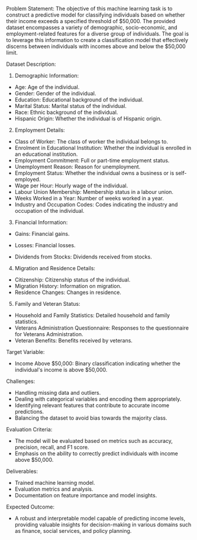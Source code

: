Problem Statement:
The objective of this machine learning task is to construct a predictive model for classifying individuals
based on whether their income exceeds a specified threshold of $50,000. The provided dataset
encompasses a variety of demographic, socio-economic, and employment-related features for a diverse
group of individuals. The goal is to leverage this information to create a classification model that
effectively discerns between individuals with incomes above and below the $50,000 limit.

Dataset Description:
1. Demographic Information:
- Age: Age of the individual.
- Gender: Gender of the individual.
- Education: Educational background of the individual.
- Marital Status: Marital status of the individual.
- Race: Ethnic background of the individual.
- Hispanic Origin: Whether the individual is of Hispanic origin.

2. Employment Details:
- Class of Worker: The class of worker the individual belongs to.
- Enrolment in Educational Institution: Whether the individual is enrolled in an educational institution.
- Employment Commitment: Full or part-time employment status.
- Unemployment Reason: Reason for unemployment.
- Employment Status: Whether the individual owns a business or is self-employed.
- Wage per Hour: Hourly wage of the individual.
- Labour Union Membership: Membership status in a labour union.
- Weeks Worked in a Year: Number of weeks worked in a year.
- Industry and Occupation Codes: Codes indicating the industry and occupation of the individual.

3. Financial Information:
- Gains: Financial gains.

- Losses: Financial losses.
- Dividends from Stocks: Dividends received from stocks.

4. Migration and Residence Details:
- Citizenship: Citizenship status of the individual.
- Migration History: Information on migration.
- Residence Changes: Changes in residence.

5. Family and Veteran Status:
- Household and Family Statistics: Detailed household and family statistics.
- Veterans Administration Questionnaire: Responses to the questionnaire for Veterans Administration.
- Veteran Benefits: Benefits received by veterans.

Target Variable:
- Income Above $50,000: Binary classification indicating whether the individual's income is above
$50,000.

Challenges:
- Handling missing data and outliers.
- Dealing with categorical variables and encoding them appropriately.
- Identifying relevant features that contribute to accurate income predictions.
- Balancing the dataset to avoid bias towards the majority class.

Evaluation Criteria:
- The model will be evaluated based on metrics such as accuracy, precision, recall, and F1 score.
- Emphasis on the ability to correctly predict individuals with income above $50,000.

Deliverables:
- Trained machine learning model.
- Evaluation metrics and analysis.
- Documentation on feature importance and model insights.

Expected Outcome:
- A robust and interpretable model capable of predicting income levels, providing valuable insights for
decision-making in various domains such as finance, social services, and policy planning.
